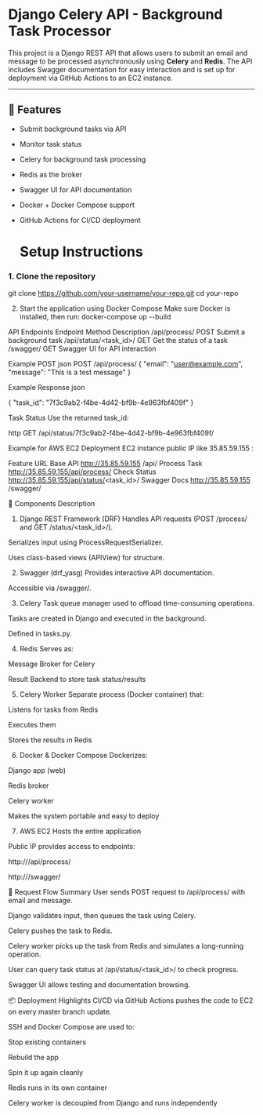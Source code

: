 # Django Celery API - Background Task Processor

This project is a Django REST API that allows users to submit an email and message to be processed asynchronously using **Celery** and **Redis**. The API includes Swagger documentation for easy interaction and is set up for deployment via GitHub Actions to an EC2 instance.

---

## 🚀 Features

- Submit background tasks via API
- Monitor task status
- Celery for background task processing
- Redis as the broker
- Swagger UI for API documentation
- Docker + Docker Compose support
- GitHub Actions for CI/CD deployment

  #  Setup Instructions

### 1. Clone the repository

git clone https://github.com/your-username/your-repo.git
cd your-repo

2. Start the application using Docker Compose
Make sure Docker is installed, then run: docker-compose up --build

 API Endpoints
Endpoint	Method	Description
/api/process/	POST	Submit a background task
/api/status/<task_id>/	GET	Get the status of a task
/swagger/	GET	Swagger UI for API interaction

Example POST
json
POST /api/process/
{
  "email": "user@example.com",
  "message": "This is a test message"
}


Example Response
json

{
  "task_id": "7f3c9ab2-f4be-4d42-bf9b-4e963fbf409f"
}


Task Status
Use the returned task_id:

http
GET /api/status/7f3c9ab2-f4be-4d42-bf9b-4e963fbf409f/


Example for AWS EC2 Deployment
EC2 instance public IP like 35.85.59.155 :


Feature	URL
Base API	http://35.85.59.155 /api/
Process Task	http://35.85.59.155/api/process/
Check Status	http://35.85.59.155/api/status/<task_id>/
Swagger Docs	http://35.85.59.155 /swagger/



🧩 Components Description
1. Django REST Framework (DRF)
Handles API requests (POST /process/ and GET /status/<task_id>/).

Serializes input using ProcessRequestSerializer.

Uses class-based views (APIView) for structure.

2. Swagger (drf_yasg)
Provides interactive API documentation.

Accessible via /swagger/.

3. Celery
Task queue manager used to offload time-consuming operations.

Tasks are created in Django and executed in the background.

Defined in tasks.py.

4. Redis
Serves as:

Message Broker for Celery

Result Backend to store task status/results

5. Celery Worker
Separate process (Docker container) that:

Listens for tasks from Redis

Executes them

Stores the results in Redis

6. Docker & Docker Compose
Dockerizes:

Django app (web)

Redis broker

Celery worker

Makes the system portable and easy to deploy

7. AWS EC2
Hosts the entire application

Public IP provides access to endpoints:

http://<EC2-IP>/api/process/

http://<EC2-IP>/swagger/






🔄 Request Flow Summary
User sends POST request to /api/process/ with email and message.

Django validates input, then queues the task using Celery.

Celery pushes the task to Redis.

Celery worker picks up the task from Redis and simulates a long-running operation.

User can query task status at /api/status/<task_id>/ to check progress.

Swagger UI allows testing and documentation browsing.

📦 Deployment Highlights
CI/CD via GitHub Actions pushes the code to EC2 on every master branch update.

SSH and Docker Compose are used to:

Stop existing containers

Rebuild the app

Spin it up again cleanly

Redis runs in its own container

Celery worker is decoupled from Django and runs independently
